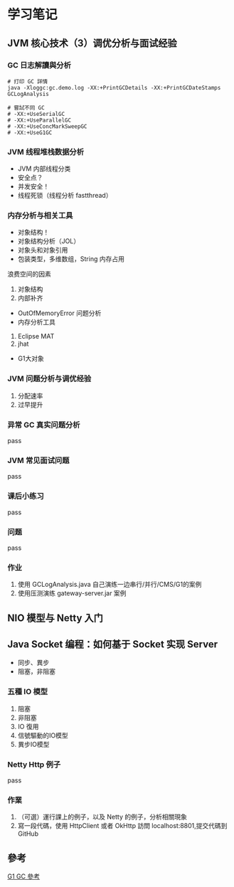 # 学习笔记

## JVM 核心技术（3）调优分析与面试经验

### GC 日志解讀與分析

```shell script
# 打印 GC 詳情
java -Xloggc:gc.demo.log -XX:+PrintGCDetails -XX:+PrintGCDateStamps GCLogAnalysis

# 嘗試不同 GC
# -XX:+UseSerialGC
# -XX:+UseParallelGC
# -XX:+UseConcMarkSweepGC
# -XX:+UseG1GC
```

### JVM 线程堆栈数据分析

* JVM 内部线程分类
* 安全点？
* 并发安全！
* 线程死锁（线程分析 fastthread）
  
### 内存分析与相关工具

* 对象结构！
* 对象结构分析（JOL）
* 对象头和对象引用
* 包装类型，多维数组，String 内存占用

浪费空间的因素

1. 对象结构
2. 内部补齐

* OutOfMemoryError 问题分析
* 内存分析工具

1. Eclipse MAT
2. jhat

* G1大对象

### JVM 问题分析与调优经验

1. 分配速率
2. 过早提升

### 异常 GC 真实问题分析

pass

### JVM 常见面试问题

pass

### 课后小练习

pass

### 问题

pass

### 作业

1. 使用 GCLogAnalysis.java 自己演练一边串行/并行/CMS/G1的案例
2. 使用压测演练 gateway-server.jar 案例

## NIO 模型与 Netty 入门

## Java Socket 编程：如何基于 Socket 实现 Server

* 同步、異步
* 阻塞，非阻塞

### 五種 IO 模型

1. 阻塞
2. 非阻塞
3. IO 復用
4. 信號驅動的IO模型
5. 異步IO模型

### Netty Http 例子

pass

### 作業

1. （可選）運行課上的例子，以及 Netty 的例子，分析相關現象
2. 寫一段代碼，使用 HttpClient 或者 OkHttp 訪問 localhost:8801,提交代碼到 GitHub


## 參考

[G1 GC 參考](https://tech.meituan.com/2016/09/23/g1.html)

